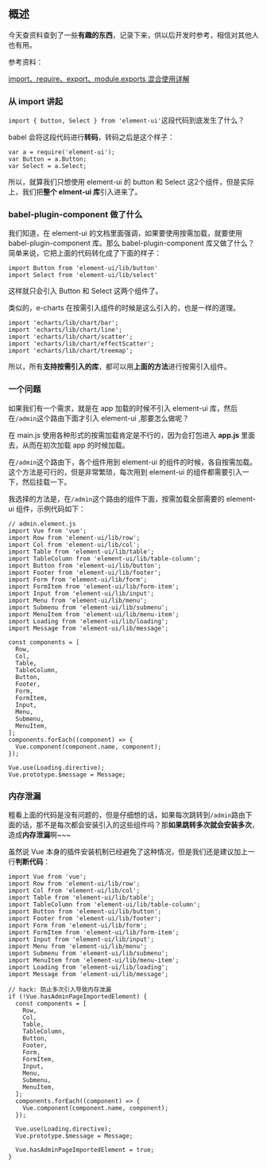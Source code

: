 ## 概述

今天查资料查到了一些**有趣的东西**，记录下来，供以后开发时参考，相信对其他人也有用。

参考资料：

[import、require、export、module.exports 混合使用详解](https://segmentfault.com/a/1190000012386576)

### 从 import 讲起

```import { button, Select } from 'element-ui'```这段代码到底发生了什么？

babel 会将这段代码进行**转码**，转码之后是这个样子：

```
var a = require('element-ui');
var Button = a.Button;
var Select = a.Select;
```

所以，就算我们只想使用 element-ui 的 button 和 Select 这2个组件，但是实际上，我们把**整个 elment-ui 库**引入进来了。

### babel-plugin-component 做了什么

我们知道，在 element-ui 的文档里面强调，如果要使用按需加载，就要使用 babel-plugin-component 库。那么 babel-plugin-component 库又做了什么？简单来说，它把上面的代码转化成了下面的样子：

```
import Button from 'element-ui/lib/button'
import Select from 'element-ui/lib/select'
```

这样就只会引入 Button 和 Select 这两个组件了。

类似的，e-charts 在按需引入组件的时候是这么引入的，也是一样的道理。

```
import 'echarts/lib/chart/bar';
import 'echarts/lib/chart/line';
import 'echarts/lib/chart/scatter';
import 'echarts/lib/chart/effectScatter';
import 'echarts/lib/chart/treemap';
```

所以，所有**支持按需引入的库**，都可以用**上面的方法**进行按需引入组件。

### 一个问题

如果我们有一个需求，就是在 app 加载的时候不引入 element-ui 库，然后在```/admin```这个路由下面才引入 element-ui ,那要怎么做呢？

在 main.js 使用各种形式的按需加载肯定是不行的，因为会打包进入 **app.js** 里面去，从而在初次加载 app 的时候加载。

在```/admin```这个路由下，各个组件用到 element-ui 的组件的时候，各自按需加载。这个方法是可行的，但是非常繁琐，每次用到 element-ui 的组件都需要引入一下，然后挂载一下。

我选择的方法是，在```/admin```这个路由的组件下面，按需加载全部需要的 element-ui 组件，示例代码如下：

```
// admin.element.js
import Vue from 'vue';
import Row from 'element-ui/lib/row';
import Col from 'element-ui/lib/col';
import Table from 'element-ui/lib/table';
import TableColumn from 'element-ui/lib/table-column';
import Button from 'element-ui/lib/button';
import Footer from 'element-ui/lib/footer';
import Form from 'element-ui/lib/form';
import FormItem from 'element-ui/lib/form-item';
import Input from 'element-ui/lib/input';
import Menu from 'element-ui/lib/menu';
import Submenu from 'element-ui/lib/submenu';
import MenuItem from 'element-ui/lib/menu-item';
import Loading from 'element-ui/lib/loading';
import Message from 'element-ui/lib/message';

const components = [
  Row,
  Col,
  Table,
  TableColumn,
  Button,
  Footer,
  Form,
  FormItem,
  Input,
  Menu,
  Submenu,
  MenuItem,
];
components.forEach((component) => {
  Vue.component(component.name, component);
});

Vue.use(Loading.directive);
Vue.prototype.$message = Message;
```

### 内存泄漏

粗看上面的代码是没有问题的，但是仔细想的话，如果每次跳转到```/admin```路由下面的话，那不是每次都会安装引入的这些组件吗？那**如果跳转多次就会安装多次**，造成**内存泄漏**啊~~~

虽然说 Vue 本身的插件安装机制已经避免了这种情况，但是我们还是建议加上一行**判断代码**：
```
import Vue from 'vue';
import Row from 'element-ui/lib/row';
import Col from 'element-ui/lib/col';
import Table from 'element-ui/lib/table';
import TableColumn from 'element-ui/lib/table-column';
import Button from 'element-ui/lib/button';
import Footer from 'element-ui/lib/footer';
import Form from 'element-ui/lib/form';
import FormItem from 'element-ui/lib/form-item';
import Input from 'element-ui/lib/input';
import Menu from 'element-ui/lib/menu';
import Submenu from 'element-ui/lib/submenu';
import MenuItem from 'element-ui/lib/menu-item';
import Loading from 'element-ui/lib/loading';
import Message from 'element-ui/lib/message';

// hack: 防止多次引入导致内存泄漏
if (!Vue.hasAdminPageImportedElement) {
  const components = [
    Row,
    Col,
    Table,
    TableColumn,
    Button,
    Footer,
    Form,
    FormItem,
    Input,
    Menu,
    Submenu,
    MenuItem,
  ];
  components.forEach((component) => {
    Vue.component(component.name, component);
  });

  Vue.use(Loading.directive);
  Vue.prototype.$message = Message;

  Vue.hasAdminPageImportedElement = true;
}

```


